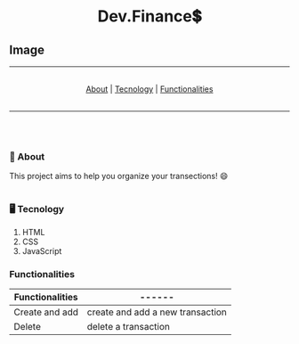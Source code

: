 
<div align="center"> <h1>Dev.Finance💲 </h1></div> 

## Image

<!-- <div align="center"><img src="./.github/" /></div> -->

<div align='center'>


---

<br>
<a href='#about'>About</a> |
<a href='#tecnology'>Tecnology</a> |
<a href='#functionalities'>Functionalities</a> 

<br>
<br>

---

<br>
<br>

</div>


### <p id='about'>📑 About</p>

This project aims to help you organize your transections! 😄
<br>
<br>

### <p id='tecnology'>🖥 Tecnology</p>
1. HTML
2. CSS
3. JavaScript

### <p id='functionalities'> Functionalities</p>

Functionalities   |------
--------- | ------
Create and add | create and add a new transaction
 Delete | delete a transaction
 
<br>
<br>
